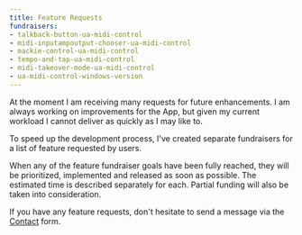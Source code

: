 ```yaml
---
title: Feature Requests
fundraisers:
- talkback-button-ua-midi-control
- midi-inputampoutput-chooser-ua-midi-control
- mackie-control-ua-midi-control
- tempo-and-tap-ua-midi-control
- midi-takeover-mode-ua-midi-control
- ua-midi-control-windows-version
---
```


At the moment I am receiving many requests for future enhancements. I am always working on improvements for the App, but given my current workload I cannot deliver as quickly as I may like to.

To speed up the development process, I've created separate fundraisers for a list of feature requested by users.

When any of the feature fundraiser goals have been fully reached, they will be prioritized, implemented and released as soon as possible. The estimated time is described separately for each. 
Partial funding will also be taken into consideration.

If you have any feature requests, don't hesitate to send a message via the [Contact](https://www.raduvarga.com/contact) form.